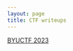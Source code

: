 ```yaml
---
layout: page
title: CTF writeups
---
```



[BYUCTF 2023](https://devargnes.github.io/writeups/byuctf/)
